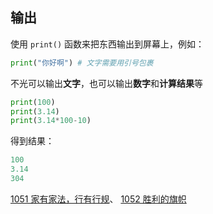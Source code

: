 ## 输出

使用 `print()` 函数来把东西输出到屏幕上，例如：

```py
print("你好啊") # 文字需要用引号包裹
```

不光可以输出**文字**，也可以输出**数字**和**计算结果**等

```py
print(100)
print(3.14)
print(3.14*100-10)
```

得到结果：

```py
100
3.14
304
```

[1051 家有家法，行有行规](https://oj.hyyz.izhai.net/problem/1051)、
[1052 胜利的旗帜](https://oj.hyyz.izhai.net/problem/1052)